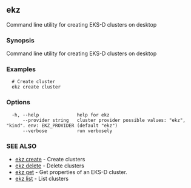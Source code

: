 ## ekz

Command line utility for creating EKS-D clusters on desktop

### Synopsis

Command line utility for creating EKS-D clusters on desktop

### Examples

```
  # Create cluster
  ekz create cluster

```

### Options

```
  -h, --help              help for ekz
      --provider string   cluster provider possible values: "ekz", "kind". env: EKZ_PROVIDER (default "ekz")
      --verbose           run verbosely
```

### SEE ALSO

* [ekz create](ekz_create.md)	 - Create clusters
* [ekz delete](ekz_delete.md)	 - Delete clusters
* [ekz get](ekz_get.md)	 - Get properties of an EKS-D cluster.
* [ekz list](ekz_list.md)	 - List clusters

